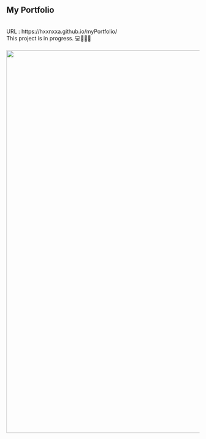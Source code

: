 
<h2>My Portfolio</h2></br>
URL : https://hxxnxxa.github.io/myPortfolio/ </br>
This project is in progress. 💻🙋🏻‍♀️ </br></br>
<img src="https://user-images.githubusercontent.com/23094041/115257801-67348580-a16b-11eb-81b0-a7bb90ee581a.png" width="1000" height"500"/>
